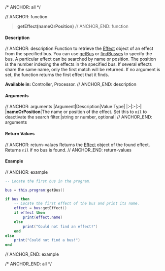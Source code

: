 /* ANCHOR: all */

// ANCHOR: function
>**getEffect(nameOrPosition)**
// ANCHOR_END: function

#### Description

// ANCHOR: description
Function to retrieve the [Effect](./Effect.md) object of an effect from the specified bus. You can use [getBus](./getBus.md) or [findBusses](./findBusses.md) to specify the bus. A particular effect can be searched by name or position. The position is the number indexing the effects in the specified bus. If several effects share the same name, only the first match will be returned. If no argument is set, the function returns the first effect that it finds.

**Available in:** Controller, Processor.
// ANCHOR_END: description

#### Arguments

// ANCHOR: arguments
|Argument|Description|Value Type|
|:-|:-|:-|
|**nameOrPosition**|The name or position of the effect. Set this to ``nil`` to deactivate the search filter.|string or number, optional|
// ANCHOR_END: arguments

#### Return Values

// ANCHOR: return-values
Returns the [Effect](./Effect.md) object of the found effect. Returns ``nil`` if no bus is found.
// ANCHOR_END: return-values

#### Example

// ANCHOR: example
```lua
-- Locate the first bus in the program.

bus = this.program:getBus()

if bus then
    -- Locate the first effect of the bus and print its name.
    effect = bus:getEffect()
    if effect then
        print(effect.name)
    else
        print("Could not find an effect!")
    end
else
    print("Could not find a bus!")
end
```
// ANCHOR_END: example

/* ANCHOR_END: all */